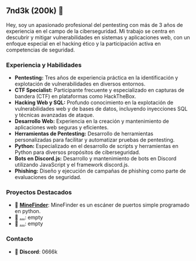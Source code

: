 ## 7nd3k (200k) 🔖

Hey, soy un apasionado profesional del pentesting con más de 3 años de experiencia en el campo de la ciberseguridad. Mi trabajo se centra en descubrir y mitigar vulnerabilidades en sistemas y aplicaciones web, con un enfoque especial en el hacking ético y la participación activa en competencias de seguridad.

### Experiencia y Habilidades

- **Pentesting:** Tres años de experiencia práctica en la identificación y explotación de vulnerabilidades en diversos entornos.
- **CTF Specialist:** Participante frecuente y especializado en capturas de bandera (CTF) en plataformas como HackTheBox.
- **Hacking Web y SQL:** Profundo conocimiento en la explotación de vulnerabilidades web y de bases de datos, incluyendo inyecciones SQL y técnicas avanzadas de ataque.
- **Desarrollo Web:** Experiencia en la creación y mantenimiento de aplicaciones web seguras y eficientes.
- **Herramientas de Pentesting:** Desarrollo de herramientas personalizadas para facilitar y automatizar pruebas de pentesting.
- **Python:** Especializado en el desarrollo de scripts y herramientas en Python para diversos propósitos de ciberseguridad.
- **Bots en Discord.js:** Desarrollo y mantenimiento de bots en Discord utilizando JavaScript y el framework discord.js.
- **Phishing:** Diseño y ejecución de campañas de phishing como parte de evaluaciones de seguridad.

### Proyectos Destacados

- 📡 **[MineFinder](https://github.com/7nd3k/MineFinder/)**: MineFinder es un escáner de puertos simple programado en python.
- 🔭 **[...](#)**: empty
- 📀 **[...](#)**: empty

### Contacto

- 📩 **Discord**: 0666k
